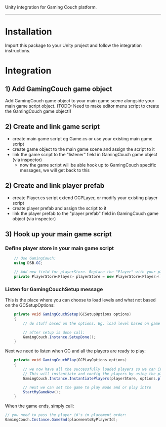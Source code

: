 Unity integration for Gaming Couch platform.

---

# Installation

Import this package to your Unity project and follow the integration instructions.

# Integration

## 1) Add GamingCouch game object

Add GamingCouch game object to your main game scene alongside your main game script object.
(TODO: Need to make editor menu script to create the GamingCouch game object!)

## 2) Create and link game script

- create main game script eg Game.cs or use your existing main game script
- create game object to the main game scene and assign the script to it
- link the game script to the "listener" field in GamingCouch game object (via inspector)
  - now the game script will be able hook up to GamingCouch specific messages, we will get back to this

## 2) Create and link player prefab

- create Player.cs script extend GCPLayer, or modify your existing player script
- create player prefab and assign the script to it
- link the player prefab to the "player prefab" field in GamingCouch game object (via inspector)

## 3) Hook up your main game script

### Define player store in your main game script

```C#
    // Use GamingCouch:
    using DSB.GC;

    // Add new field for playerStore. Replace the "Player" with your player script name, if it differs:
    private PlayerStore<Player> playerStore = new PlayerStore<Player>();
```

### Listen for GamingCouchSetup message

This is the place where you can choose to load levels and what not based on the GCSetupOptions:

```C#
    private void GamingCouchSetup(GCSetupOptions options)
    {
        // do stuff based on the options. Eg. load level based on game mode etc.

        // after setup is done call:
        GamingCouch.Instance.SetupDone();
    }
```

Next we need to listen when GC and all the players are ready to play:

```C#
    private void GamingCouchPlay(GCPLayOptions options)
    {
        // we now have all the successfully loaded players so we can instantiate them.
        // This will instantiate and config the players by using the player prefab linked to GamingCouch game object
        GamingCouch.Instance.InstantiatePlayers(playerStore, options.players);

        // next we can set the game to play mode and or play intro
        StartMyGameNow();
    }
```

When the game ends, simply call:

```C#
// you need to pass the player id's in placement order:
GamingCouch.Instance.GameEnd(placementsByPlayerId);
```
